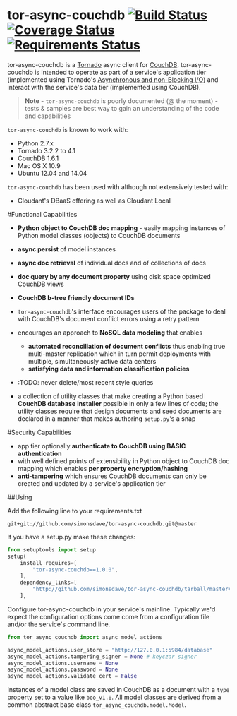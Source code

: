 # tor-async-couchdb [![Build Status](https://travis-ci.org/simonsdave/tor-async-couchdb.svg)](https://travis-ci.org/simonsdave/tor-async-couchdb) [![Coverage Status](https://coveralls.io/repos/simonsdave/tor-async-couchdb/badge.svg)](https://coveralls.io/r/simonsdave/tor-async-couchdb) [![Requirements Status](https://requires.io/github/simonsdave/tor-async-couchdb/requirements.svg?branch=master)](https://requires.io/github/simonsdave/tor-async-couchdb/requirements/?branch=master)

tor-async-couchdb is a [Tornado](http://www.tornadoweb.org/en/stable/)
async client for [CouchDB](http://couchdb.apache.org/).
tor-async-couchdb is intended to operate as part of a service's application
tier (implemented using Tornado's [Asynchronous and non-Blocking I/O](http://tornado.readthedocs.org/en/latest/guide/async.html))
and interact with the service's data tier (implemented using CouchDB).

>**Note** - ```tor-async-couchdb``` is poorly documented (@ the moment) - tests &
samples are best way to gain an understanding of the code and capabilities

```tor-async-couchdb``` is known to work with:

* Python 2.7.x
* Tornado 3.2.2 to 4.1
* CouchDB 1.6.1
* Mac OS X 10.9
* Ubuntu 12.04 and 14.04

```tor-async-couchdb``` has been used with although not extensively tested with:

* Cloudant's DBaaS offering as well as Cloudant Local

#Functional Capabilities
* **Python object to CouchDB doc mapping** - easily mapping instances of
Python model classes (objects) to CouchDB documents
* **async persist** of model instances
* **async doc retrieval** of individual docs and of collections of docs
* **doc query by any document property** using disk space optimized
CouchDB views
* **CouchDB b-tree friendly document IDs**
* ```tor-async-couchdb```'s interface encourages users
of the package to deal with CouchDB's document conflict
errors using a retry pattern
* encourages an approach to **NoSQL data modeling** that enables
  * **automated reconciliation of document conflicts** thus enabling true
    multi-master replication which in turn permit deployments with
    multiple, simultaneously active data centers
  * **satisfying data and information classification policies**
* :TODO: never delete/most recent style queries

* a collection of utility classes that make creating a
Python based **CouchDB database installer** possible in only a few lines
of code; the utility classes require that design documents
and seed documents are declared in a manner that makes
authoring ```setup.py```'s a snap

#Security Capabilities
* app tier optionally **authenticate to CouchDB using BASIC authentication**
* with well defined points of extensibility in Python object to
CouchDB doc mapping which enables **per property encryption/hashing**
* **anti-tampering** which ensures CouchDB documents
can only be created and updated by a service's application tier

##Using

Add the following line to your requirements.txt
```
git+git://github.com/simonsdave/tor-async-couchdb.git@master
```

If you have a setup.py make these changes:
```python
from setuptools import setup
setup(
    install_requires=[
        "tor-async-couchdb==1.0.0",
    ],
    dependency_links=[
        "http://github.com/simonsdave/tor-async-couchdb/tarball/master#egg=tor-async-couchdb-1.0.0",
    ],
```

Configure tor-async-couchdb in your service's mainline.
Typically we'd expect the configuration options come come
from a configuration file and/or the service's command line.
```python
from tor_async_couchdb import async_model_actions

async_model_actions.user_store = "http://127.0.0.1:5984/database"
async_model_actions.tampering_signer = None # keyczar signer
async_model_actions.username = None
async_model_actions.password = None
async_model_actions.validate_cert = False
```

Instances of a model class are saved in CouchDB as a document with
a ```type``` property set to a value like ```boo_v1.0```.
All model classes are derived from a common abstract base class
```tor_async_couchdb.model.Model```.
